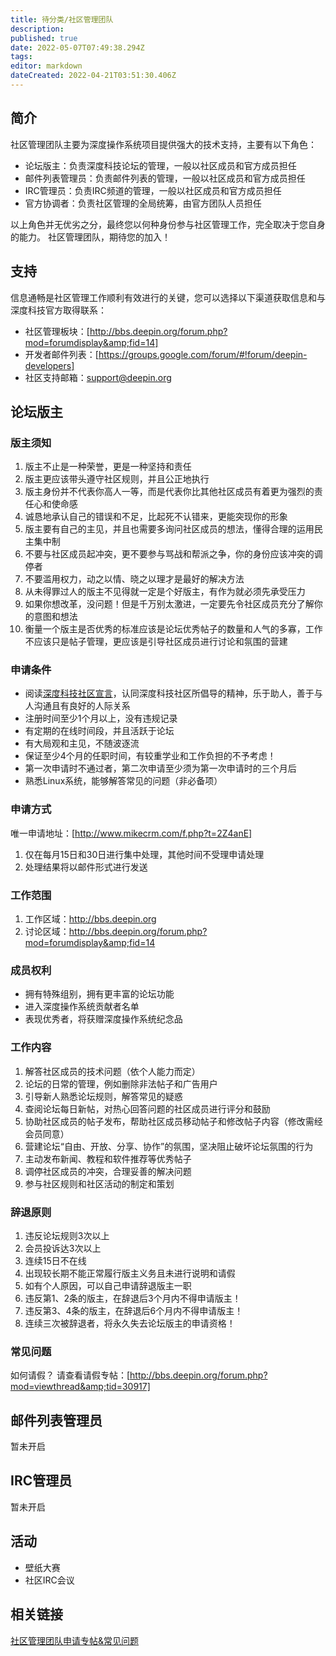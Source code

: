 ```yaml
---
title: 待分类/社区管理团队
description: 
published: true
date: 2022-05-07T07:49:38.294Z
tags: 
editor: markdown
dateCreated: 2022-04-21T03:51:30.406Z
---
```


## 简介

社区管理团队主要为深度操作系统项目提供强大的技术支持，主要有以下角色：

* 论坛版主：负责深度科技论坛的管理，一般以社区成员和官方成员担任
* 邮件列表管理员：负责邮件列表的管理，一般以社区成员和官方成员担任
* IRC管理员：负责IRC频道的管理，一般以社区成员和官方成员担任
* 官方协调者：负责社区管理的全局统筹，由官方团队人员担任

以上角色并无优劣之分，最终您以何种身份参与社区管理工作，完全取决于您自身的能力。
社区管理团队，期待您的加入！

## 支持

信息通畅是社区管理工作顺利有效进行的关键，您可以选择以下渠道获取信息和与深度科技官方取得联系：

* 社区管理板块：[http://bbs.deepin.org/forum.php?mod=forumdisplay&amp;fid=14]
* 开发者邮件列表：[https://groups.google.com/forum/#!forum/deepin-developers]
* 社区支持邮箱：support@deepin.org

## 论坛版主

### 版主须知

1. 版主不止是一种荣誉，更是一种坚持和责任
2. 版主更应该带头遵守社区规则，并且公正地执行
3. 版主身份并不代表你高人一等，而是代表你比其他社区成员有着更为强烈的责任心和使命感
4. 诚恳地承认自己的错误和不足，比起死不认错来，更能突现你的形象
5. 版主要有自己的主见，并且也需要多询问社区成员的想法，懂得合理的运用民主集中制
6. 不要与社区成员起冲突，更不要参与骂战和帮派之争，你的身份应该冲突的调停者
7. 不要滥用权力，动之以情、晓之以理才是最好的解决方法
8. 从未得罪过人的版主不见得就一定是个好版主，有作为就必须先承受压力
9. 如果你想改革，没问题！但是千万别太激进，一定要先令社区成员充分了解你的意图和想法
10. 衡量一个版主是否优秀的标准应该是论坛优秀帖子的数量和人气的多寡，工作不应该只是帖子管理，更应该是引导社区成员进行讨论和氛围的营建

### 申请条件

* 阅读[深度科技社区宣言](http://bbs.deepin.org/forum.php?mod=viewthread&tid=29472)，认同深度科技社区所倡导的精神，乐于助人，善于与人沟通且有良好的人际关系
* 注册时间至少1个月以上，没有违规记录
* 有定期的在线时间段，并且活跃于论坛
* 有大局观和主见，不随波逐流
* 保证至少4个月的任职时间，有较重学业和工作负担的不予考虑！
* 第一次申请时不通过者，第二次申请至少须为第一次申请时的三个月后
* 熟悉Linux系统，能够解答常见的问题（非必备项）

### 申请方式

唯一申请地址：[http://www.mikecrm.com/f.php?t=2Z4anE]

1. 仅在每月15日和30日进行集中处理，其他时间不受理申请处理
2. 处理结果将以邮件形式进行发送

### 工作范围

1. 工作区域：<http://bbs.deepin.org>
2. 讨论区域：http://bbs.deepin.org/forum.php?mod=forumdisplay&amp;fid=14

### 成员权利

* 拥有特殊组别，拥有更丰富的论坛功能
* 进入深度操作系统贡献者名单
* 表现优秀者，将获赠深度操作系统纪念品

### 工作内容

1. 解答社区成员的技术问题（依个人能力而定）
2. 论坛的日常的管理，例如删除非法帖子和广告用户
3. 引导新人熟悉论坛规则，解答常见的疑惑
4. 查阅论坛每日新帖，对热心回答问题的社区成员进行评分和鼓励
5. 协助社区成员的帖子发布，帮助社区成员移动帖子和修改帖子内容（修改需经会员同意）
6. 营建论坛“自由、开放、分享、协作”的氛围，坚决阻止破坏论坛氛围的行为
7. 主动发布新闻、教程和软件推荐等优秀帖子
8. 调停社区成员的冲突，合理妥善的解决问题
9. 参与社区规则和社区活动的制定和策划

### 辞退原则

1. 违反论坛规则3次以上
2. 会员投诉达3次以上
3. 连续15日不在线
4. 出现较长期不能正常履行版主义务且未进行说明和请假
5. 如有个人原因，可以自己申请辞退版主一职
6. 违反第1、2条的版主，在辞退后3个月内不得申请版主！
7. 违反第3、4条的版主，在辞退后6个月内不得申请版主！
8. 连续三次被辞退者，将永久失去论坛版主的申请资格！

### 常见问题

如何请假？
请查看请假专帖：[http://bbs.deepin.org/forum.php?mod=viewthread&amp;tid=30917]

## 邮件列表管理员

暂未开启

## IRC管理员

暂未开启

## 活动

* 壁纸大赛
* 社区IRC会议

## 相关链接

[社区管理团队申请专帖&常见问题](http://bbs.deepin.org/forum.php?mod=viewthread&tid=24657)
